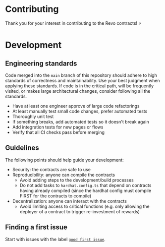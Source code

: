 
# Contributing

Thank you for your interest in contributing to the Revo contracts! ⚡

# Development

## Engineering standards

Code merged into the `main` branch of this repository should adhere to high standards of correctness and maintainability. 
Use your best judgment when applying these standards.  If code is in the critical path, will be frequently visited, or 
makes large architectural changes, consider following all the standards.

- Have at least one engineer approve of large code refactorings
- At least manually test small code changes, prefer automated tests
- Thoroughly unit test
- If something breaks, add automated tests so it doesn't break again
- Add integration tests for new pages or flows
- Verify that all CI checks pass before merging

## Guidelines

The following points should help guide your development:

- Security: the contracts are safe to use
- Reproducibility: anyone can compile the contracts
  - Avoid adding steps to the development/build processes
  - Do not add tasks to `hardhat.config.ts` that depend on contracts having already compiled (since the hardhat config must compile FIRST for the contracts to compile)
- Decentralization: anyone can interact with the contracts
  - Avoid limiting access to critical functions (e.g. only allowing the deployer of a contract to trigger re-investment of rewards)

## Finding a first issue

Start with issues with the label
[`good first issue`](https://github.com/revo-market/contracts/issues?q=is%3Aopen+is%3Aissue+label%3A%22good+first+issue%22).
